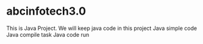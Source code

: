 # abcinfotech3.0
This is Java Project. We will keep java code in this project
Java simple code 
Java compile task
Java code run 
